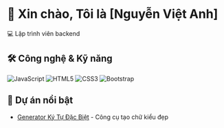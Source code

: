 # 👋 Xin chào, Tôi là [Nguyễn Việt Anh] 

💻 Lập trình viên backend

## 🛠 Công nghệ & Kỹ năng
![JavaScript](https://img.shields.io/badge/-JavaScript-F7DF1E?logo=javascript&logoColor=black)
![HTML5](https://img.shields.io/badge/-HTML5-E34F26?logo=html5&logoColor=white)
![CSS3](https://img.shields.io/badge/-CSS3-1572B6?logo=css3&logoColor=white)
![Bootstrap](https://img.shields.io/badge/-Bootstrap-7952B3?logo=bootstrap&logoColor=white)

## 🌟 Dự án nổi bật
- [Generator Ký Tự Đặc Biệt](https://ki-tu-dac-biet-2.web.app/) - Công cụ tạo chữ kiểu đẹp
